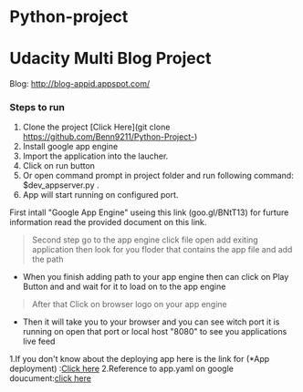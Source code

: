 # Python-project
# Udacity Multi Blog Project

Blog: http://blog-appid.appspot.com/

### Steps to run
1. Clone the project [Click Here](git clone https://github.com/Benn9211/Python-Project-)
2. Install google app engine
3. Import the application into the laucher.
4. Click on run button
5. Or open command prompt in project folder and run following command: $dev_appserver.py .
6. App will start running on configured port.


  First intall "Google App Engine" useing this link (goo.gl/BNtT13) for furture information read the provided document on this link.
 > Second step go to the app engine click file open add exiting application then look for you floder that contains the app file and add the path 
* When you finish adding path to your app engine then can click on Play Button and and wait for it to load on to the app engine
>  After that Click on browser logo on your app engine
* Then it will take you to your browser and you can see witch port it is running on open that port or local host "8080" to see you applications live feed 

1.If you don't know about the deploying app here is the link for (*App deployment) :[Click here](https://www.youtube.com/watch?v=mpqJylF-5Bc)
2.Reference to app.yaml on google doucument:[click here](https://cloud.google.com/appengine/docs/standard/python/config/appref)
